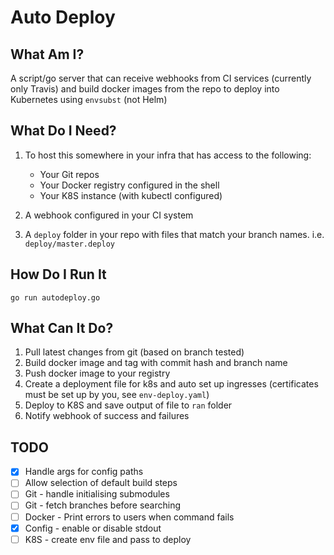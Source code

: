 # Auto Deploy

## What Am I?

A script/go server that can receive webhooks from CI services (currently only Travis) and build docker images from
the repo to deploy into Kubernetes using `envsubst` (not Helm)

## What Do I Need?

1. To host this somewhere in your infra that has access to the following:
    * Your Git repos
    * Your Docker registry configured in the shell
    * Your K8S instance (with kubectl configured)

2. A webhook configured in your CI system 
3. A `deploy` folder in your repo with files that match your branch names. i.e. `deploy/master.deploy`

## How Do I Run It

`go run autodeploy.go`

## What Can It Do?

1. Pull latest changes from git (based on branch tested)
2. Build docker image and tag with commit hash and branch name
3. Push docker image to your registry
4. Create a deployment file for k8s and auto set up ingresses (certificates must be set up by you, see `env-deploy.yaml`)
5. Deploy to K8S and save output of file to `ran` folder
6. Notify webhook of success and failures

## TODO

* [X] Handle args for config paths
* [ ] Allow selection of default build steps
* [ ] Git - handle initialising submodules
* [ ] Git -  fetch branches before searching
* [ ] Docker - Print errors to users when command fails
* [x] Config - enable or disable stdout
* [ ] K8S - create env file and pass to deploy

